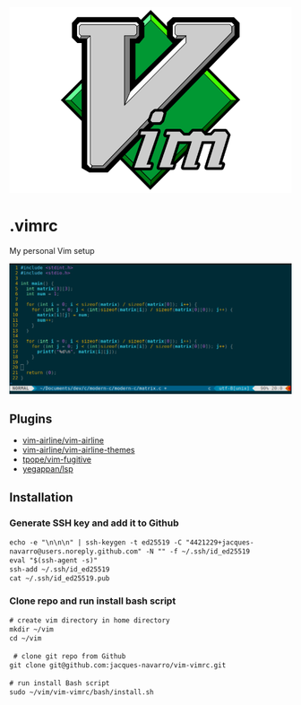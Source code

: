 ![](images/Vimlogo.svg.png)

# .vimrc

My personal Vim setup

![](images/vim-c.png)

## Plugins

- [vim-airline/vim-airline](https://github.com/vim-airline/vim-airline)
- [vim-airline/vim-airline-themes](https://github.com/vim-airline/vim-airline-themes)
- [tpope/vim-fugitive](https://github.com/tpope/vim-fugitive)
- [yegappan/lsp](https://github.com/yegappan/lsp)

## Installation

### Generate SSH key and add it to Github

```
echo -e "\n\n\n" | ssh-keygen -t ed25519 -C "4421229+jacques-navarro@users.noreply.github.com" -N "" -f ~/.ssh/id_ed25519
eval "$(ssh-agent -s)"
ssh-add ~/.ssh/id_ed25519
cat ~/.ssh/id_ed25519.pub
```

### Clone repo and run install bash script

```
# create vim directory in home directory
mkdir ~/vim
cd ~/vim
 
 # clone git repo from Github
git clone git@github.com:jacques-navarro/vim-vimrc.git

# run install Bash script
sudo ~/vim/vim-vimrc/bash/install.sh
```
